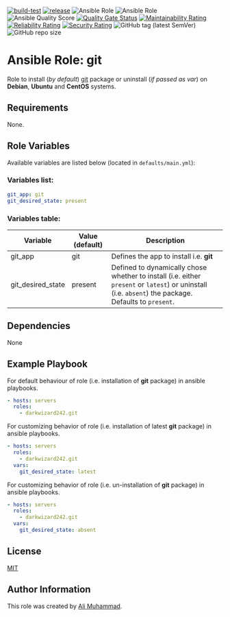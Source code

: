 [![build-test](https://github.com/darkwizard242/ansible-role-git/workflows/build-and-test/badge.svg?branch=master)](https://github.com/darkwizard242/ansible-role-git/actions?query=workflow%3Abuild-and-test) [![release](https://github.com/darkwizard242/ansible-role-git/workflows/release/badge.svg)](https://github.com/darkwizard242/ansible-role-git/actions?query=workflow%3Arelease) ![Ansible Role](https://img.shields.io/ansible/role/42239?color=dark%20green%20) ![Ansible Role](https://img.shields.io/ansible/role/d/42239?label=role%20downloads) ![Ansible Quality Score](https://img.shields.io/ansible/quality/42239?label=ansible%20quality%20score) [![Quality Gate Status](https://sonarcloud.io/api/project_badges/measure?project=ansible-role-git&metric=alert_status)](https://sonarcloud.io/dashboard?id=ansible-role-git) [![Maintainability Rating](https://sonarcloud.io/api/project_badges/measure?project=ansible-role-git&metric=sqale_rating)](https://sonarcloud.io/dashboard?id=ansible-role-git) [![Reliability Rating](https://sonarcloud.io/api/project_badges/measure?project=ansible-role-git&metric=reliability_rating)](https://sonarcloud.io/dashboard?id=ansible-role-git) [![Security Rating](https://sonarcloud.io/api/project_badges/measure?project=ansible-role-git&metric=security_rating)](https://sonarcloud.io/dashboard?id=ansible-role-git) ![GitHub tag (latest SemVer)](https://img.shields.io/github/tag/darkwizard242/ansible-role-git?label=release) ![GitHub repo size](https://img.shields.io/github/repo-size/darkwizard242/ansible-role-git?color=orange&style=flat-square)

# Ansible Role: git

Role to install (_by default_) [git](https://git-scm.com/) package or uninstall (_if passed as var_) on **Debian**, **Ubuntu** and **CentOS** systems.

## Requirements

None.

## Role Variables

Available variables are listed below (located in `defaults/main.yml`):

### Variables list:

```yaml
git_app: git
git_desired_state: present
```

### Variables table:

Variable          | Value (default) | Description
----------------- | --------------- | ----------------------------------------------------------------------------------------------------------------------------------------------------
git_app           | git             | Defines the app to install i.e. **git**
git_desired_state | present         | Defined to dynamically chose whether to install (i.e. either `present` or `latest`) or uninstall (i.e. `absent`) the package. Defaults to `present`.

## Dependencies

None

## Example Playbook

For default behaviour of role (i.e. installation of **git** package) in ansible playbooks.

```yaml
- hosts: servers
  roles:
    - darkwizard242.git
```

For customizing behavior of role (i.e. installation of latest **git** package) in ansible playbooks.

```yaml
- hosts: servers
  roles:
    - darkwizard242.git
  vars:
    git_desired_state: latest
```

For customizing behavior of role (i.e. un-installation of **git** package) in ansible playbooks.

```yaml
- hosts: servers
  roles:
    - darkwizard242.git
  vars:
    git_desired_state: absent
```

## License

[MIT](https://github.com/darkwizard242/ansible-role-git/blob/master/LICENSE)

## Author Information

This role was created by [Ali Muhammad](https://www.linkedin.com/in/ali-muhammad-759791130/).
